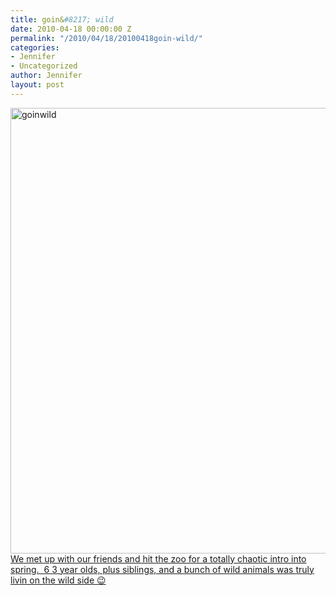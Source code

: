 ```yaml
---
title: goin&#8217; wild
date: 2010-04-18 00:00:00 Z
permalink: "/2010/04/18/20100418goin-wild/"
categories:
- Jennifer
- Uncategorized
author: Jennifer
layout: post
---
```


<img title="goinwild" height="713" alt="goinwild" width="950" class="alignleft size-full wp-image-679" src="http://static.squarespace.com/static/50db6bb3e4b015296cd43789/50dfa5b1e4b0dc6320e0b5ea/50dfa5b2e4b0dc6320e0b786/1273577213000/?format=original" />[We met up with our friends and hit the zoo for a totally chaotic intro into spring.  6 3 year olds, plus siblings, and a bunch of wild animals was truly livin on the wild side 😉](http://www.flickr.com/photos/jenniferandJennifers_photos/sets/72157623761626289/)
